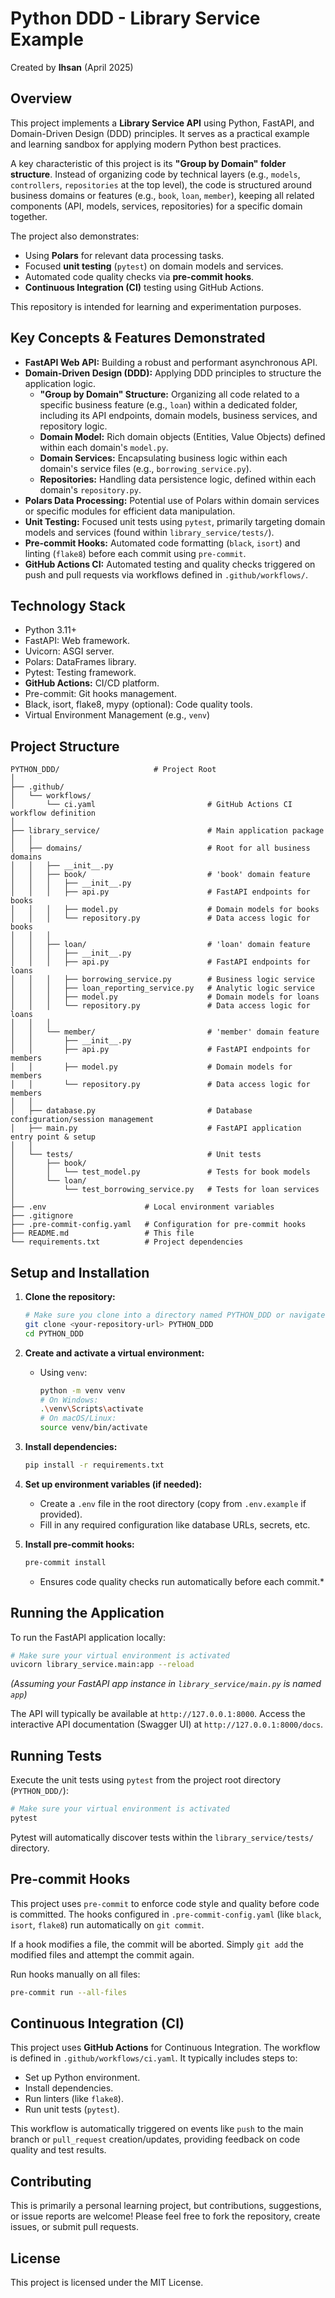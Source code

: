 # Python DDD - Library Service Example

Created by **Ihsan** (April 2025)

## Overview

This project implements a **Library Service API** using Python, FastAPI, and Domain-Driven Design (DDD) principles. It serves as a practical example and learning sandbox for applying modern Python best practices.

A key characteristic of this project is its **"Group by Domain" folder structure**. Instead of organizing code by technical layers (e.g., `models`, `controllers`, `repositories` at the top level), the code is structured around business domains or features (e.g., `book`, `loan`, `member`), keeping all related components (API, models, services, repositories) for a specific domain together.

The project also demonstrates:
* Using **Polars** for relevant data processing tasks.
* Focused **unit testing** (`pytest`) on domain models and services.
* Automated code quality checks via **pre-commit hooks**.
* **Continuous Integration (CI)** testing using GitHub Actions.

This repository is intended for learning and experimentation purposes.

## Key Concepts & Features Demonstrated

* **FastAPI Web API:** Building a robust and performant asynchronous API.
* **Domain-Driven Design (DDD):** Applying DDD principles to structure the application logic.
    * **"Group by Domain" Structure:** Organizing all code related to a specific business feature (e.g., `loan`) within a dedicated folder, including its API endpoints, domain models, business services, and repository logic.
    * **Domain Model:** Rich domain objects (Entities, Value Objects) defined within each domain's `model.py`.
    * **Domain Services:** Encapsulating business logic within each domain's service files (e.g., `borrowing_service.py`).
    * **Repositories:** Handling data persistence logic, defined within each domain's `repository.py`.
* **Polars Data Processing:** Potential use of Polars within domain services or specific modules for efficient data manipulation.
* **Unit Testing:** Focused unit tests using `pytest`, primarily targeting domain models and services (found within `library_service/tests/`).
* **Pre-commit Hooks:** Automated code formatting (`black`, `isort`) and linting (`flake8`) before each commit using `pre-commit`.
* **GitHub Actions CI:** Automated testing and quality checks triggered on push and pull requests via workflows defined in `.github/workflows/`.

## Technology Stack

* Python 3.11+
* FastAPI: Web framework.
* Uvicorn: ASGI server.
* Polars: DataFrames library.
* Pytest: Testing framework.
* **GitHub Actions:** CI/CD platform.
* Pre-commit: Git hooks management.
* Black, isort, flake8, mypy (optional): Code quality tools.
* Virtual Environment Management (e.g., `venv`)

## Project Structure

```
PYTHON_DDD/                     # Project Root
│
├── .github/
│   └── workflows/
│       └── ci.yaml                         # GitHub Actions CI workflow definition
│
├── library_service/                        # Main application package
│   │
│   ├── domains/                            # Root for all business domains
│   │   ├── __init__.py
│   │   ├── book/                           # 'book' domain feature
│   │   │   ├── __init__.py
│   │   │   ├── api.py                      # FastAPI endpoints for books
│   │   │   ├── model.py                    # Domain models for books
│   │   │   └── repository.py               # Data access logic for books
│   │   │
│   │   ├── loan/                           # 'loan' domain feature
│   │   │   ├── __init__.py
│   │   │   ├── api.py                      # FastAPI endpoints for loans
│   │   │   ├── borrowing_service.py        # Business logic service
│   │   │   ├── loan_reporting_service.py   # Analytic logic service
│   │   │   ├── model.py                    # Domain models for loans
│   │   │   └── repository.py               # Data access logic for loans
│   │   │
│   │   └── member/                         # 'member' domain feature
│   │       ├── __init__.py
│   │       ├── api.py                      # FastAPI endpoints for members
│   │       ├── model.py                    # Domain models for members
│   │       └── repository.py               # Data access logic for members
│   │
│   ├── database.py                         # Database configuration/session management
│   ├── main.py                             # FastAPI application entry point & setup
│   │
│   └── tests/                              # Unit tests
│       ├── book/
│       │   └── test_model.py               # Tests for book models
│       └── loan/
│           └── test_borrowing_service.py   # Tests for loan services
│
├── .env                      # Local environment variables
├── .gitignore
├── .pre-commit-config.yaml   # Configuration for pre-commit hooks
├── README.md                 # This file
└── requirements.txt          # Project dependencies
```

## Setup and Installation

1.  **Clone the repository:**
    ```bash
    # Make sure you clone into a directory named PYTHON_DDD or navigate accordingly
    git clone <your-repository-url> PYTHON_DDD
    cd PYTHON_DDD
    ```

2.  **Create and activate a virtual environment:**
    * Using `venv`:
        ```bash
        python -m venv venv
        # On Windows:
        .\venv\Scripts\activate
        # On macOS/Linux:
        source venv/bin/activate
        ```

3.  **Install dependencies:**
    ```bash
    pip install -r requirements.txt
    ```

4.  **Set up environment variables (if needed):**
    * Create a `.env` file in the root directory (copy from `.env.example` if provided).
    * Fill in any required configuration like database URLs, secrets, etc.

5.  **Install pre-commit hooks:**
    ```bash
    pre-commit install
    ```
    * Ensures code quality checks run automatically before each commit.*

## Running the Application

To run the FastAPI application locally:

```bash
# Make sure your virtual environment is activated
uvicorn library_service.main:app --reload
```

*(Assuming your FastAPI app instance in `library_service/main.py` is named `app`)*

The API will typically be available at `http://127.0.0.1:8000`.
Access the interactive API documentation (Swagger UI) at `http://127.0.0.1:8000/docs`.

## Running Tests

Execute the unit tests using `pytest` from the project root directory (`PYTHON_DDD/`):

```bash
# Make sure your virtual environment is activated
pytest
```

Pytest will automatically discover tests within the `library_service/tests/` directory.

## Pre-commit Hooks

This project uses `pre-commit` to enforce code style and quality before code is committed. The hooks configured in `.pre-commit-config.yaml` (like `black`, `isort`, `flake8`) run automatically on `git commit`.

If a hook modifies a file, the commit will be aborted. Simply `git add` the modified files and attempt the commit again.

Run hooks manually on all files:
```bash
pre-commit run --all-files
```

## Continuous Integration (CI)

This project uses **GitHub Actions** for Continuous Integration. The workflow is defined in `.github/workflows/ci.yaml`. It typically includes steps to:
* Set up Python environment.
* Install dependencies.
* Run linters (like `flake8`).
* Run unit tests (`pytest`).

This workflow is automatically triggered on events like `push` to the main branch or `pull_request` creation/updates, providing feedback on code quality and test results.

## Contributing

This is primarily a personal learning project, but contributions, suggestions, or issue reports are welcome! Please feel free to fork the repository, create issues, or submit pull requests.

## License

This project is licensed under the MIT License.
